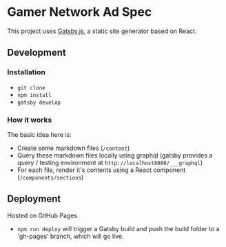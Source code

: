 # Gamer Network Ad Spec

This project uses [Gatsby.js](https://www.gatsbyjs.org/), a static site generator based on React.

## Development

### Installation

- `git clone`
- `npm install`
- `gatsby develop`

### How it works

The basic idea here is:

- Create some markdown files (`/content`)
- Query these markdown files locally using graphql (gatsby provides a query / testing environment at `http://localhost8080/___graphql`)
- For each file, render it's contents using a React component (`/components/sections`)

## Deployment

Hosted on GitHub Pages.

- `npm run deploy` will trigger a Gatsby build and push the build folder to a 'gh-pages' branch, which will go live.
